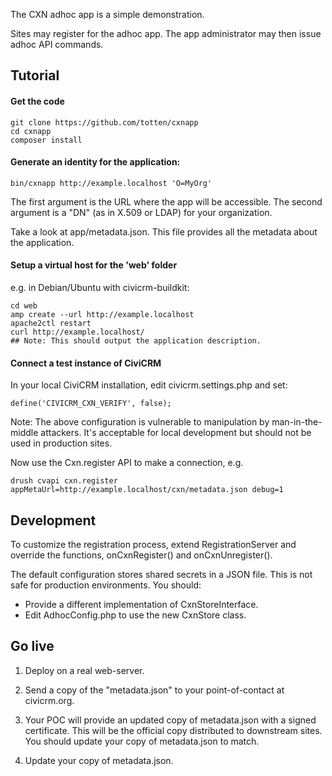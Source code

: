 The CXN adhoc app is a simple demonstration.

Sites may register for the adhoc app. The app administrator may then issue
adhoc API commands.

## Tutorial

#### Get the code

```
git clone https://github.com/totten/cxnapp
cd cxnapp
composer install
```

#### Generate an identity for the application:

```
bin/cxnapp http://example.localhost 'O=MyOrg'
```

The first argument is the URL where the app will be accessible. The second
argument is a "DN" (as in X.509 or LDAP) for your organization.

Take a look at app/metadata.json. This file provides all the metadata about
the application.

#### Setup a virtual host for the 'web' folder

e.g. in Debian/Ubuntu with civicrm-buildkit:

```
cd web
amp create --url http://example.localhost
apache2ctl restart
curl http://example.localhost/
## Note: This should output the application description.
```

#### Connect a test instance of CiviCRM

In your local CiviCRM installation, edit civicrm.settings.php
and set:

```
define('CIVICRM_CXN_VERIFY', false);
```

Note: The above configuration is vulnerable to manipulation by
man-in-the-middle attackers.  It's acceptable for local development but
should not be used in production sites.

Now use the Cxn.register API to make a connection, e.g.

```
drush cvapi cxn.register appMetaUrl=http://example.localhost/cxn/metadata.json debug=1
```

## Development

To customize the registration process, extend RegistrationServer and
override the functions, onCxnRegister() and onCxnUnregister().

The default configuration stores shared secrets in a JSON file. This
is not safe for production environments.  You should:

 * Provide a different implementation of CxnStoreInterface.
 * Edit AdhocConfig.php to use the new CxnStore class.

## Go live

1. Deploy on a real web-server.

2. Send a copy of the "metadata.json" to your point-of-contact at
civicrm.org.

3. Your POC will provide an updated copy of metadata.json with
a signed certificate. This will be the official copy distributed
to downstream sites. You should update your copy of metadata.json
to match.

4. Update your copy of metadata.json.
